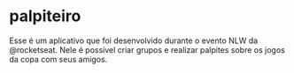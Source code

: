 # palpiteiro
Esse é um aplicativo que foi desenvolvido durante o evento NLW da @rocketseat. Nele é possível criar grupos e realizar palpites sobre os jogos da copa com seus amigos.
